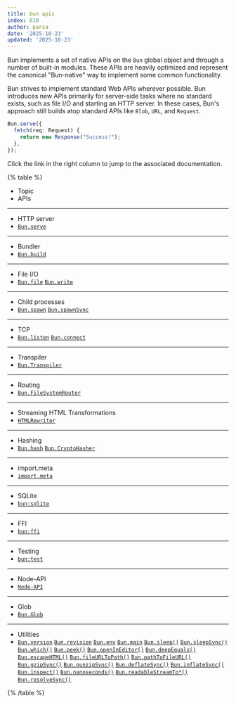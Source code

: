 ```yaml
---
title: bun apis
index: 810
author: parsa
date: '2025-10-23'
updated: '2025-10-23'
---
```

Bun implements a set of native APIs on the `Bun` global object and through a number of built-in modules. These APIs are heavily optimized and represent the canonical "Bun-native" way to implement some common functionality.

Bun strives to implement standard Web APIs wherever possible. Bun introduces new APIs primarily for server-side tasks where no standard exists, such as file I/O and starting an HTTP server. In these cases, Bun's approach still builds atop standard APIs like `Blob`, `URL`, and `Request`.

```ts
Bun.serve({
  fetch(req: Request) {
    return new Response("Success!");
  },
});
```

Click the link in the right column to jump to the associated documentation.

{% table %}

- Topic
- APIs

---

- HTTP server
- [`Bun.serve`](https://bun.sh/docs/api/http#bun-serve)

---

- Bundler
- [`Bun.build`](https://bun.sh/docs/bundler)

---

- File I/O
- [`Bun.file`](https://bun.sh/docs/api/file-io#reading-files-bun-file)
  [`Bun.write`](https://bun.sh/docs/api/file-io#writing-files-bun-write)

---

- Child processes
- [`Bun.spawn`](https://bun.sh/docs/api/spawn#spawn-a-process-bun-spawn)
  [`Bun.spawnSync`](https://bun.sh/docs/api/spawn#blocking-api-bun-spawnsync)

---

- TCP
- [`Bun.listen`](https://bun.sh/docs/api/tcp#start-a-server-bun-listen)
  [`Bun.connect`](https://bun.sh/docs/api/tcp#start-a-server-bun-listen)

---

- Transpiler
- [`Bun.Transpiler`](https://bun.sh/docs/api/transpiler)

---

- Routing
- [`Bun.FileSystemRouter`](https://bun.sh/docs/api/file-system-router)

---

- Streaming HTML Transformations
- [`HTMLRewriter`](https://bun.sh/docs/api/html-rewriter)

---

- Hashing
- [`Bun.hash`](https://bun.sh/docs/api/hashing#bun-hash)
  [`Bun.CryptoHasher`](https://bun.sh/docs/api/hashing#bun-cryptohasher)

---

- import.meta
- [`import.meta`](https://bun.sh/docs/api/import-meta)

---

<!-- - [DNS](https://bun.sh/docs/api/dns)
- `Bun.dns`

--- -->

- SQLite
- [`bun:sqlite`](https://bun.sh/docs/api/sqlite)

---

- FFI
- [`bun:ffi`](https://bun.sh/docs/api/ffi)

---

- Testing
- [`bun:test`](https://bun.sh/docs/cli/test)

---

- Node-API
- [`Node-API`](https://bun.sh/docs/api/node-api)

---

- Glob
- [`Bun.Glob`](https://bun.sh/docs/api/glob)

---

- Utilities
- [`Bun.version`](https://bun.sh/docs/api/utils#bun-version)
  [`Bun.revision`](https://bun.sh/docs/api/utils#bun-revision)
  [`Bun.env`](https://bun.sh/docs/api/utils#bun-env)
  [`Bun.main`](https://bun.sh/docs/api/utils#bun-main)
  [`Bun.sleep()`](https://bun.sh/docs/api/utils#bun-sleep)
  [`Bun.sleepSync()`](https://bun.sh/docs/api/utils#bun-sleepsync)
  [`Bun.which()`](https://bun.sh/docs/api/utils#bun-which)
  [`Bun.peek()`](https://bun.sh/docs/api/utils#bun-peek)
  [`Bun.openInEditor()`](https://bun.sh/docs/api/utils#bun-openineditor)
  [`Bun.deepEquals()`](https://bun.sh/docs/api/utils#bun-deepequals)
  [`Bun.escapeHTML()`](https://bun.sh/docs/api/utils#bun-escapehtml)
  [`Bun.fileURLToPath()`](https://bun.sh/docs/api/utils#bun-fileurltopath)
  [`Bun.pathToFileURL()`](https://bun.sh/docs/api/utils#bun-pathtofileurl)
  [`Bun.gzipSync()`](https://bun.sh/docs/api/utils#bun-gzipsync)
  [`Bun.gunzipSync()`](https://bun.sh/docs/api/utils#bun-gunzipsync)
  [`Bun.deflateSync()`](https://bun.sh/docs/api/utils#bun-deflatesync)
  [`Bun.inflateSync()`](https://bun.sh/docs/api/utils#bun-inflatesync)
  [`Bun.inspect()`](https://bun.sh/docs/api/utils#bun-inspect)
  [`Bun.nanoseconds()`](https://bun.sh/docs/api/utils#bun-nanoseconds)
  [`Bun.readableStreamTo*()`](https://bun.sh/docs/api/utils#bun-readablestreamto)
  [`Bun.resolveSync()`](https://bun.sh/docs/api/utils#bun-resolvesync)

{% /table %}
